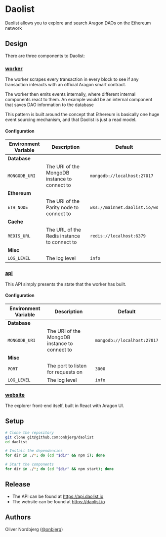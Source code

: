 # Daolist

Daolist allows you to explore and search Aragon DAOs on the Ethereum network

## Design

There are three components to Daolist:

### [worker](/worker)

The worker scrapes every transaction in every block to see if any transaction interacts with an official Aragon smart contract.
   
The worker then emits events internally, where different internal components react to them. An example would be an internal component that saves DAO information to the database
  
This pattern is built around the concept that Ethereum is basically one huge event sourcing mechanism, and that Daolist is just a read model.

#### Configuration

| Environment Variable | Description                                   | Default                       |
|----------------------|-----------------------------------------------|-------------------------------|
| **Database**         |                                               |                               |
| `MONGODB_URI`        | The URI of the MongoDB instance to connect to | `mongodb://localhost:27017`   |
| **Ethereum**         |                                               |                               |
| `ETH_NODE`           | The URI of the Parity node to connect to      | `wss://mainnet.daolist.io/ws` |
| **Cache**            |                                               |                               |
| `REDIS_URL`          | The URL of the Redis instance to connect to   | `redis://localhost:6379`      |
| **Misc**             |                                               |                               |
| `LOG_LEVEL`          | The log level                                 | `info`                        |

### [api](/api)

This API simply presents the state that the worker has built.

#### Configuration

| Environment Variable | Description                                   | Default                     |
|----------------------|-----------------------------------------------|-----------------------------|
| **Database**         |                                               |                             |
| `MONGODB_URI`        | The URI of the MongoDB instance to connect to | `mongodb://localhost:27017` |
| **Misc**             |                                               |                             |
| `PORT`               | The port to listen for requests on            | `3000`                      |
| `LOG_LEVEL`          | The log level                                 | `info`                      |

### [website](/website)

The explorer front-end itself, built in React with Aragon UI.

## Setup

```bash
# Clone the repository
git clone git@github.com:onbjerg/daolist
cd daolist

# Install the dependencies
for dir in ./*; do (cd "$dir" && npm i); done

# Start the components
for dir in ./*; do (cd "$dir" && npm start); done
```

## Release

- The API can be found at https://api.daolist.io
- The website can be found at https://daolist.io

## Authors

Oliver Nordbjerg ([@onbjerg](https://github.com/onbjerg))
